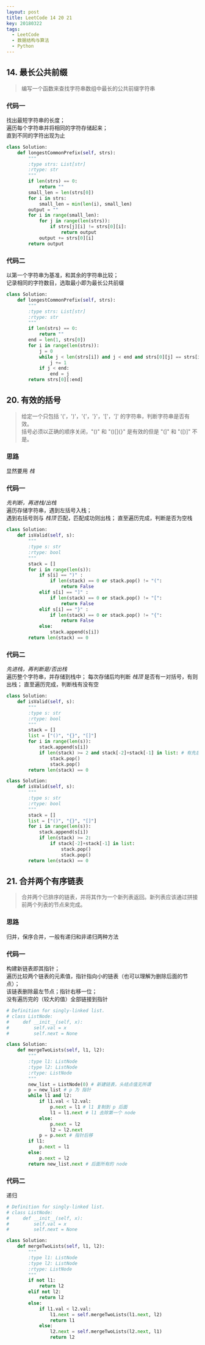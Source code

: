 ```yaml
---
layout: post
title: LeetCode 14 20 21
key: 20180322
tags: 
  - LeetCode
  - 数据结构与算法
  - Python
---
```


## 14. 最长公共前缀
> 编写一个函数来查找字符串数组中最长的公共前缀字符串

### 代码一
找出最短字符串的长度；  
遍历每个字符串并将相同的字符存储起来；  
直到不同的字符出现为止

```python
class Solution:
    def longestCommonPrefix(self, strs):
        """
        :type strs: List[str]
        :rtype: str
        """
        if len(strs) == 0:
            return ""
        small_len = len(strs[0])
        for i in strs:
            small_len = min(len(i), small_len)
        output = ""
        for i in range(small_len):
            for j in range(len(strs)):
                if strs[j][i] != strs[0][i]:
                    return output     
            output += strs[0][i]
        return output  
```

### 代码二
以第一个字符串为基准，和其余的字符串比较；  
记录相同的字符数目，选取最小即为最长公共前缀

```python
class Solution:
    def longestCommonPrefix(self, strs):
        """
        :type strs: List[str]
        :rtype: str
        """
        if len(strs) == 0:
            return ""
        end = len(1, strs[0])
        for i in range(len(strs)):
            j = 0
            while j < len(strs[i]) and j < end and strs[0][j] == strs[i][j]:
                j += 1
            if j < end:
                end = j
        return strs[0][:end]        
```

## 20. 有效的括号
> 给定一个只包括 '('，')'，'{'，'}'，'['，']' 的字符串，判断字符串是否有效。  
> 括号必须以正确的顺序关闭，"()" 和 "()[]{}" 是有效的但是 "(]" 和 "([)]" 不是。

### 思路
显然要用 _栈_

### 代码一 
_先判断，再进栈/出栈_  
遍历存储字符串，遇到左括号入栈；  
遇到右括号则与 _栈顶_ 匹配，匹配成功则出栈；
直至遍历完成，判断是否为空栈

```python
class Solution:
    def isValid(self, s):
        """
        :type s: str
        :rtype: bool
        """
        stack = []
        for i in range(len(s)):
            if s[i] == ")" :
                if len(stack) == 0 or stack.pop() != "(":
                    return False
            elif s[i] == "]" :
                if len(stack) == 0 or stack.pop() != "[":
                    return False
            elif s[i] == "}" :
                if len(stack) == 0 or stack.pop() != "{":
                    return False
            else:
                stack.append(s[i])
        return len(stack) == 0

```

### 代码二
_先进栈，再判断是/否出栈_  
遍历整个字符串，并存储到栈中；
每次存储后均判断 _栈顶_ 是否有一对括号，有则出栈；
直至遍历完成，判断栈有没有空

```python
class Solution:
    def isValid(self, s):
        """
        :type s: str
        :rtype: bool
        """
        stack = []
        list = ["()", "{}", "[]"]
        for i in range(len(s)):
            stack.append(s[i])
            if len(stack) >= 2 and stack[-2]+stack[-1] in list: # 有先后顺序，等于是两个 if
                stack.pop()
                stack.pop()           
        return len(stack) == 0   
```

```python
class Solution:
    def isValid(self, s):
        """
        :type s: str
        :rtype: bool
        """
        stack = []
        list = ["()", "{}", "[]"]
        for i in range(len(s)):
            stack.append(s[i])
            if len(stack) >= 2:
                if stack[-2]+stack[-1] in list:
                    stack.pop()
                    stack.pop()           
        return len(stack) == 0   
```

## 21. 合并两个有序链表
> 合并两个已排序的链表，并将其作为一个新列表返回。新列表应该通过拼接前两个列表的节点来完成。

### 思路
归并，保序合并，一般有递归和非递归两种方法

### 代码一
构建新链表即其指针；  
遍历比较两个链表的元素值，指针指向小的链表（也可以理解为删除后面的节点）；  
该链表删除最左节点；指针右移一位；  
没有遍历完的（较大的值）全部链接到指针

```python
# Definition for singly-linked list.
# class ListNode:
#     def __init__(self, x):
#         self.val = x
#         self.next = None

class Solution:
    def mergeTwoLists(self, l1, l2):
        """
        :type l1: ListNode
        :type l2: ListNode
        :rtype: ListNode
        """
        new_list = ListNode(0) # 新建链表，头结点值无所谓
        p = new_list # p 为 指针
        while l1 and l2:
            if l1.val < l2.val:
                p.next = l1 # l1 复制到 p 后面
                l1 = l1.next # l1 去除第一个 node
            else:
                p.next = l2 
                l2 = l2.next
            p = p.next # 指针后移
        if l1:
            p.next = l1
        else:
            p.next = l2
        return new_list.next # 后面所有的 node
```

### 代码二
递归

```python
# Definition for singly-linked list.
# class ListNode:
#     def __init__(self, x):
#         self.val = x
#         self.next = None

class Solution:
    def mergeTwoLists(self, l1, l2):
        """
        :type l1: ListNode
        :type l2: ListNode
        :rtype: ListNode
        """
        if not l1:
            return l2
        elif not l2:
            return l2
        else:
            if l1.val < l2.val:
                l1.next = self.mergeTwoLists(l1.next, l2)
                return l1
            else:
                l2.next = self.mergeTwoLists(l2.next, l1)
                return l2
```